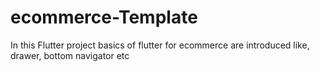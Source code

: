 # ecommerce-Template
In this Flutter project basics of flutter for ecommerce are introduced like, drawer, bottom navigator etc

